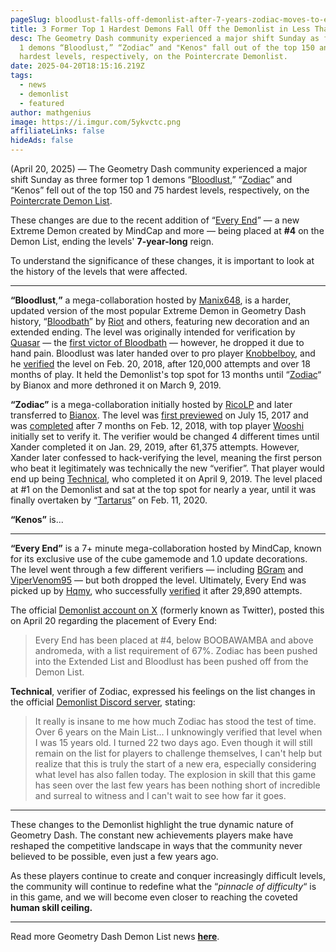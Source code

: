 ```yaml
---
pageSlug: bloodlust-falls-off-demonlist-after-7-years-zodiac-moves-to-extended-list
title: 3 Former Top 1 Hardest Demons Fall Off the Demonlist in Less Than __ Hours
desc: The Geometry Dash community experienced a major shift Sunday as former top
  1 demons “Bloodlust,” “Zodiac” and "Kenos" fall out of the top 150 and 75
  hardest levels, respectively, on the Pointercrate Demonlist.
date: 2025-04-20T18:15:16.219Z
tags:
  - news
  - demonlist
  - featured
author: mathgenius
image: https://i.imgur.com/5ykvctc.png
affiliateLinks: false
hideAds: false
---
```

(April 20, 2025) — The Geometry Dash community experienced a major shift Sunday as three former top 1 demons “[Bloodlust](https://www.youtube.com/watch?v=pZlRHWuVDn4),” “[Zodiac](https://www.youtube.com/watch?v=HCQK_y8JutU&pp=ygUJem9kaWFjIGdk)” and “[](https://www.youtube.com/watch?v=pZlRHWuVDn4)Kenos” fell out of the top 150 and 75 hardest levels, respectively, on the [Pointercrate Demon List](https://pointercrate.com/demonlist).

These changes are due to the recent addition of “[Every End](https://www.youtube.com/watch?v=KexrBfBCZJA)” — a new Extreme Demon created by MindCap and more — being placed at **\#4** on the Demon List, ending the levels' **7-year-long** reign.

To understand the significance of these changes, it is important to look at the history of the levels that were affected.

<hr>

**“Bloodlust**,**”** a mega-collaboration hosted by [Manix648](https://www.youtube.com/@manix648), is a harder, updated version of the most popular Extreme Demon in Geometry Dash history, “[Bloodbath](https://www.dashword.net/posts/geometry-dash-level-bloodbath-reaches-50-million-downloads/)” by [Riot](https://www.youtube.com/@Riottt) and others, featuring new decoration and an extended ending. The level was originally intended for verification by [Quasar](https://www.youtube.com/@GDQuasar) — the [first victor of Bloodbath](https://www.youtube.com/watch?v=MlvdGvFCmr8) — however, he dropped it due to hand pain. Bloodlust was later handed over to pro player [Knobbelboy](https://www.youtube.com/@knobbelboy), and he [verified](https://www.youtube.com/watch?v=5SzKetF2btw) the level on Feb. 20, 2018, after 120,000 attempts and over 18 months of play. It held the Demonlist's top spot for 13 months until “[Zodiac](https://www.youtube.com/watch?v=HCQK_y8JutU)“ by Bianox and more dethroned it on March 9, 2019.

**“Zodiac”** is a mega-collaboration initially hosted by [RicoLP](https://www.youtube.com/@ricolp_gd) and later transferred to [Bianox](https://www.youtube.com/@BIANOX). The level was [first previewed](https://www.youtube.com/watch?v=mV_0xfYdXRY) on July 15, 2017 and was [completed](https://www.youtube.com/watch?v=UnvmoftF5Zc) after 7 months on Feb. 12, 2018, with top player [Wooshi](https://www.youtube.com/@Wooshi999) initially set to verify it. The verifier would be changed 4 different times until Xander completed it on Jan. 29, 2019, after 61,375 attempts. However, Xander later confessed to hack-verifying the level, meaning the first person who beat it legitimately was technically the new “verifier”. That player would end up being [Technical](https://www.youtube.com/watch?v=N4QjElo58_o), who completed it on April 9, 2019. The level placed at #1 on the Demonlist and sat at the top spot for nearly a year, until it was finally overtaken by “[Tartarus](https://www.dashword.net/posts/geometry-dash-tartarus-falls-from-top-10-after-2-years/)” on Feb. 11, 2020.

**“Kenos”** is...

<hr>

**“Every End”** is a 7+ minute mega-collaboration hosted by MindCap, known for its exclusive use of the cube gamemode and 1.0 update decorations. The level went through a few different verifiers — including [BGram](https://www.youtube.com/@BGram) and [ViperVenom95](https://www.youtube.com/@vipervenom9556) — but both dropped the level. Ultimately, Every End was picked up by [Hqmy](https://www.youtube.com/@HamiltonHqmy), who successfully [verified](https://www.youtube.com/watch?v=KexrBfBCZJA) it after 29,890 attempts.

The official [Demonlist account on X](https://x.com/demonlistgd) (formerly known as Twitter), posted this on April 20 regarding the placement of Every End:

> Every End has been placed at #4, below BOOBAWAMBA and above andromeda, with a list requirement of 67%. Zodiac has been pushed into the Extended List and Bloodlust has been pushed off from the Demon List.

**Technical**, verifier of Zodiac, expressed his feelings on the list changes in the official [Demonlist Discord server](https://discord.gg/demonlist), stating:

> It really is insane to me how much Zodiac has stood the test of time. Over 6 years on the Main List... I unknowingly verified that level when I was 15 years old. I turned 22 two days ago. Even though it will still remain on the list for players to challenge themselves, I can't help but realize that this is truly the start of a new era, especially considering what level has also fallen today. The explosion in skill that this game has seen over the last few years has been nothing short of incredible and surreal to witness and I can't wait to see how far it goes.

<hr>

These changes to the Demonlist highlight the true dynamic nature of Geometry Dash. The constant new achievements players make have reshaped the competitive landscape in ways that the community never believed to be possible, even just a few years ago.

As these players continue to create and conquer increasingly difficult levels, the community will continue to redefine what the “*pinnacle of difficulty*“ is in this game, and we will become even closer to reaching the coveted **human skill ceiling.**

<hr>

Read more Geometry Dash Demon List news **[here](https://www.dashword.net/categories/demonlist/)**.
